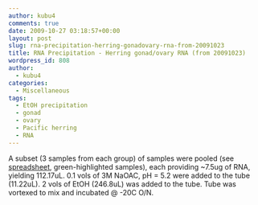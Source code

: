 ```yaml
---
author: kubu4
comments: true
date: 2009-10-27 03:18:57+00:00
layout: post
slug: rna-precipitation-herring-gonadovary-rna-from-20091023
title: RNA Precipitation - Herring gonad/ovary RNA (from 20091023)
wordpress_id: 808
author:
  - kubu4
categories:
  - Miscellaneous
tags:
  - EtOH precipitation
  - gonad
  - ovary
  - Pacific herring
  - RNA
---
```


A subset (3 samples from each group) of samples were pooled (see [spreadsheet](https://spreadsheets.google.com/ccc?key=0AmS_90rPaQMzdE9lOE1YaWdwVm9RN0lPTG11S2E2V2c&hl=en), green-highlighted samples), each providing ~7.5ug of RNA, yielding 112.17uL. 0.1 vols of 3M NaOAC, pH = 5.2 were added to the tube (11.22uL). 2 vols of EtOH (246.8uL) was added to the tube. Tube was vortexed to mix and incubated @ -20C O/N.
